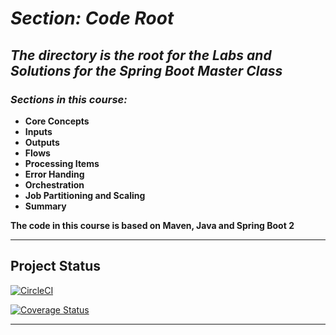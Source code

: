 #  *Section: Code Root*

*The directory is the root for the Labs and Solutions for the Spring Boot Master Class*
---

### *Sections in this course:*

 - **Core Concepts**
 - **Inputs**
 - **Outputs**
 - **Flows**
 - **Processing Items**
 - **Error Handing**
 - **Orchestration**
 - **Job Partitioning and Scaling**
 - **Summary**
 

 **The code in this course is based on Maven, Java and Spring Boot 2**
 
 ---
 
 ## Project Status
[![CircleCI](https://circleci.com/gh/mickknutson/spring_batch_course.svg?style=svg)](https://circleci.com/gh/mickknutson/spring_batch_course)
 
 [![Coverage Status](https://coveralls.io/repos/github/mickknutson/spring_batch_course/badge.svg?branch=master)](https://coveralls.io/github/mickknutson/spring_batch_course?branch=master)

---